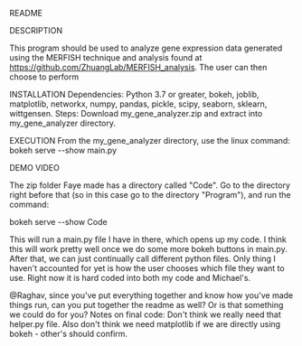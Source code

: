 README

DESCRIPTION

This program should be used to analyze gene expression data generated using the MERFISH technique and analysis found at https://github.com/ZhuangLab/MERFISH_analysis. The
user can then choose to perform 

INSTALLATION
Dependencies: Python 3.7 or greater, bokeh, joblib, matplotlib, networkx, numpy, pandas, pickle, scipy, seaborn, sklearn, wittgensen.
Steps: Download my_gene_analyzer.zip and extract into my_gene_analyzer directory.

EXECUTION
From the my_gene_analyzer directory, use the linux command:
     bokeh serve --show main.py

DEMO VIDEO



The zip folder Faye made has a directory called "Code". Go to the directory right before that (so in this case go to the directory "Program"), and run the command:

bokeh serve --show Code

This will run a main.py file I have in there, which opens up my code. I think this will work pretty well once we do some more bokeh buttons in main.py. After that, we can just
continually call different python files. Only thing I haven't accounted for yet is how the user chooses which file they want to use. Right now it is hard coded into both my code
and Michael's.

@Raghav, since you've put everything together and know how you've made things run, can you put together the readme as well? Or is that something we could do for you?
Notes on final code: Don't think we really need that helper.py file. Also don't think we need matplotlib if we are directly using bokeh - other's should confirm.
